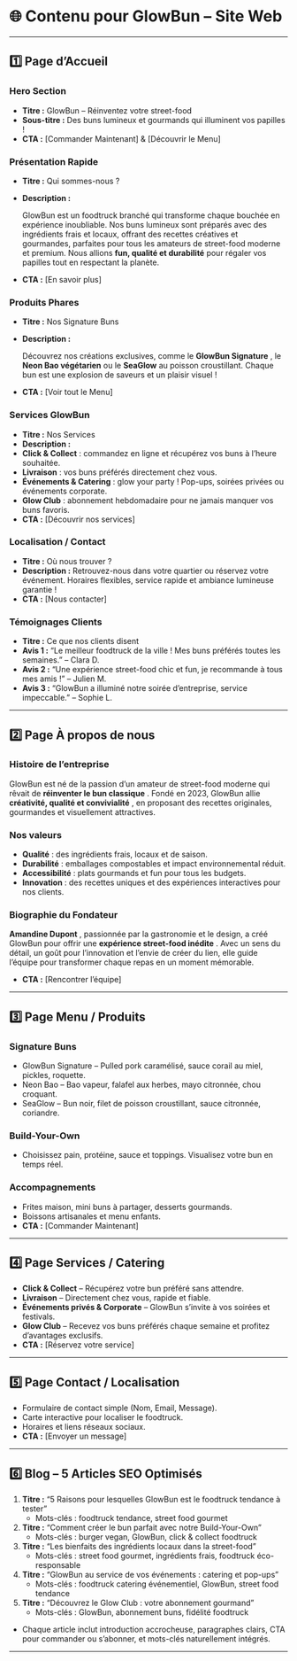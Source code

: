 
# 🌐 **Contenu pour GlowBun – Site Web**

---

## **1️⃣ Page d’Accueil**

### Hero Section

* **Titre :** GlowBun – Réinventez votre street-food
* **Sous-titre :** Des buns lumineux et gourmands qui illuminent vos papilles !
* **CTA :** [Commander Maintenant] & [Découvrir le Menu]

### Présentation Rapide

* **Titre :** Qui sommes-nous ?
* **Description :**

  GlowBun est un foodtruck branché qui transforme chaque bouchée en expérience inoubliable. Nos buns lumineux sont préparés avec des ingrédients frais et locaux, offrant des recettes créatives et gourmandes, parfaites pour tous les amateurs de street-food moderne et premium. Nous allions **fun, qualité et durabilité** pour régaler vos papilles tout en respectant la planète.
* **CTA :** [En savoir plus]

### Produits Phares

* **Titre :** Nos Signature Buns
* **Description :**

  Découvrez nos créations exclusives, comme le  **GlowBun Signature** , le **Neon Bao végétarien** ou le **SeaGlow** au poisson croustillant. Chaque bun est une explosion de saveurs et un plaisir visuel !
* **CTA :** [Voir tout le Menu]

### Services GlowBun

* **Titre :** Nos Services
* **Description :**
* **Click & Collect** : commandez en ligne et récupérez vos buns à l’heure souhaitée.
* **Livraison** : vos buns préférés directement chez vous.
* **Événements & Catering** : glow your party ! Pop-ups, soirées privées ou événements corporate.
* **Glow Club** : abonnement hebdomadaire pour ne jamais manquer vos buns favoris.
* **CTA :** [Découvrir nos services]

### Localisation / Contact

* **Titre :** Où nous trouver ?
* **Description :** Retrouvez-nous dans votre quartier ou réservez votre événement. Horaires flexibles, service rapide et ambiance lumineuse garantie !
* **CTA :** [Nous contacter]

### Témoignages Clients

* **Titre :** Ce que nos clients disent
* **Avis 1 :** “Le meilleur foodtruck de la ville ! Mes buns préférés toutes les semaines.” – Clara D.
* **Avis 2 :** “Une expérience street-food chic et fun, je recommande à tous mes amis !” – Julien M.
* **Avis 3 :** “GlowBun a illuminé notre soirée d’entreprise, service impeccable.” – Sophie L.

---

## **2️⃣ Page À propos de nous**

### Histoire de l’entreprise

GlowBun est né de la passion d’un amateur de street-food moderne qui rêvait de  **réinventer le bun classique** . Fondé en 2023, GlowBun allie  **créativité, qualité et convivialité** , en proposant des recettes originales, gourmandes et visuellement attractives.

### Nos valeurs

* **Qualité** : des ingrédients frais, locaux et de saison.
* **Durabilité** : emballages compostables et impact environnemental réduit.
* **Accessibilité** : plats gourmands et fun pour tous les budgets.
* **Innovation** : des recettes uniques et des expériences interactives pour nos clients.

### Biographie du Fondateur

 **Amandine Dupont** , passionnée par la gastronomie et le design, a créé GlowBun pour offrir une  **expérience street-food inédite** . Avec un sens du détail, un goût pour l’innovation et l’envie de créer du lien, elle guide l’équipe pour transformer chaque repas en un moment mémorable.

* **CTA :** [Rencontrer l’équipe]

---

## **3️⃣ Page Menu / Produits**

### Signature Buns

* GlowBun Signature – Pulled pork caramélisé, sauce corail au miel, pickles, roquette.
* Neon Bao – Bao vapeur, falafel aux herbes, mayo citronnée, chou croquant.
* SeaGlow – Bun noir, filet de poisson croustillant, sauce citronnée, coriandre.

### Build-Your-Own

* Choisissez pain, protéine, sauce et toppings. Visualisez votre bun en temps réel.

### Accompagnements

* Frites maison, mini buns à partager, desserts gourmands.
* Boissons artisanales et menu enfants.
* **CTA :** [Commander Maintenant]

---

## **4️⃣ Page Services / Catering**

* **Click & Collect** – Récupérez votre bun préféré sans attendre.
* **Livraison** – Directement chez vous, rapide et fiable.
* **Événements privés & Corporate** – GlowBun s’invite à vos soirées et festivals.
* **Glow Club** – Recevez vos buns préférés chaque semaine et profitez d’avantages exclusifs.
* **CTA :** [Réservez votre service]

---

## **5️⃣ Page Contact / Localisation**

* Formulaire de contact simple (Nom, Email, Message).
* Carte interactive pour localiser le foodtruck.
* Horaires et liens réseaux sociaux.
* **CTA :** [Envoyer un message]

---

## **6️⃣ Blog – 5 Articles SEO Optimisés**

1. **Titre :** “5 Raisons pour lesquelles GlowBun est le foodtruck tendance à tester”
   * Mots-clés : foodtruck tendance, street food gourmet
2. **Titre :** “Comment créer le bun parfait avec notre Build-Your-Own”
   * Mots-clés : burger vegan, GlowBun, click & collect foodtruck
3. **Titre :** “Les bienfaits des ingrédients locaux dans la street-food”
   * Mots-clés : street food gourmet, ingrédients frais, foodtruck éco-responsable
4. **Titre :** “GlowBun au service de vos événements : catering et pop-ups”
   * Mots-clés : foodtruck catering événementiel, GlowBun, street food tendance
5. **Titre :** “Découvrez le Glow Club : votre abonnement gourmand”
   * Mots-clés : GlowBun, abonnement buns, fidélité foodtruck

* Chaque article inclut introduction accrocheuse, paragraphes clairs, CTA pour commander ou s’abonner, et mots-clés naturellement intégrés.

---
